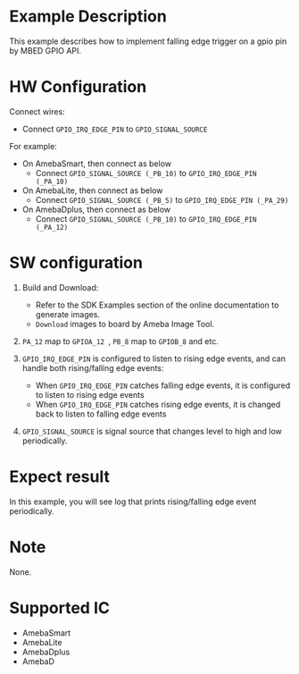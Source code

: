 # Example Description

This example describes how to implement falling edge trigger on a gpio pin by MBED GPIO API.

# HW Configuration

Connect wires:

- Connect `GPIO_IRQ_EDGE_PIN` to `GPIO_SIGNAL_SOURCE`

For example:

- On AmebaSmart, then connect as below
  - Connect `GPIO_SIGNAL_SOURCE (_PB_10)` to `GPIO_IRQ_EDGE_PIN (_PA_10)`
- On AmebaLite, then connect as below
  - Connect `GPIO_SIGNAL_SOURCE (_PB_5)` to `GPIO_IRQ_EDGE_PIN (_PA_29)`
- On AmebaDplus, then connect as below
  - Connect `GPIO_SIGNAL_SOURCE (_PB_10)` to `GPIO_IRQ_EDGE_PIN (_PA_12)`

# SW configuration

1. Build and Download:
   * Refer to the SDK Examples section of the online documentation to generate images.
   * `Download` images to board by Ameba Image Tool.
2. `PA_12` map to `GPIOA_12 `, `PB_8`  map to `GPIOB_8` and etc.
3. `GPIO_IRQ_EDGE_PIN` is configured to listen to rising edge events, and can handle both rising/falling edge events:

   - When `GPIO_IRQ_EDGE_PIN` catches falling edge events, it is configured to listen to rising edge events
   - When `GPIO_IRQ_EDGE_PIN` catches rising edge events, it is changed back to listen to falling edge events
4. `GPIO_SIGNAL_SOURCE` is signal source that changes level to high and low periodically.

# Expect result

In this example, you will see log that prints rising/falling edge event periodically.

# Note

None.

# Supported IC

- AmebaSmart
- AmebaLite
- AmebaDplus
- AmebaD
